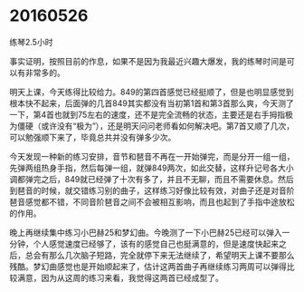 # 20160526

练琴2.5小时

事实证明，按照目前的作息，如果不是因为我最近兴趣大爆发，我的练琴时间是可以有非常多的。

明天上课，今天练得比较给力。849的第四首感觉已经挺顺了，但是也明显感觉到根本快不起来，后面弹的几首849其实都没有当初第1首和第3首那么爽，今天测了一下，第4首也就到75左右的速度，还不是完全流畅的状态，主要还是右手拇指极为僵硬（或许没有“极为”），还是明天问问老师看如何解决吧。第7首又顺了几次，可以勉强顺下来了，毕竟总共并没有弹多少次。

今天发现一种新的练习安排，音节和琶音不再在一开始弹完，而是分开一组一组，先弹两组热身手指，然后每弹一组，就弹849两次，如此交替，这样升记号各大小调都弹完之后，849就已经弹了十次有多了，并且不无聊，而且不需要休息。然后到琶音的时候，就交错练习别的曲子，这样练习好像比较有效，对曲子还是对音阶琶音感觉都不错，不同音阶琶音之间不会被相互影响，而且也起到了手指中途放松的作用。

晚上再继续集中练习小巴赫25和梦幻曲。今晚测了一下小巴赫25已经可以弹入一分钟，个人感觉速度已经够了，该有的感觉自己也挺满意的，但是速度快起来之后，总会有那么几次脑子短路，完全就停下来无法继续了，希望明天上课不要那么残酷。梦幻曲感觉也是开始顺起来了，估计这两首曲子再继续练习两周可以弹得比较满意，因为从这周的练习来看，我觉得这两首已经成型了。
